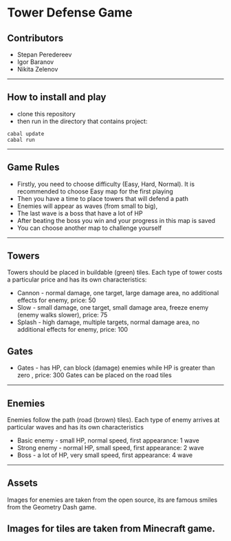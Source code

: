 # Tower Defense Game

## Contributors

- Stepan Peredereev
- Igor Baranov
- Nikita Zelenov

---

## How to install and play

- clone this repository
- then run in the directory that contains project:
```
cabal update
cabal run
```

---

## Game Rules
- Firstly, you need to choose difficulty (Easy, Hard, Normal). It is recommended to choose Easy map for the first playing
- Then you have a time to place towers that will defend a path
- Enemies will appear as waves (from small to big),
- The last wave is a boss that have a lot of HP
- After beating the boss you win and your progress in this map is saved
- You can choose another map to challenge yourself

---

## Towers
Towers should be placed in buildable (green) tiles.
Each type of tower costs a particular price and has its own characteristics:

- Cannon - normal damage, one target, large damage area, no additional effects for enemy, price: 50
- Slow - small damage, one target, small damage area, freeze enemy (enemy walks slower), price: 75
- Splash - high damage, multiple targets, normal damage area, no additional effects for enemy, price: 100

## Gates
- Gates - has HP, can block (damage) enemies while HP is greater than zero , price: 300
  Gates can be placed on the road tiles
---

## Enemies
Enemies follow the path (road (brown) tiles). 
Each type of enemy arrives at particular waves and has its own characteristics

- Basic enemy - small HP, normal speed, first appearance: 1 wave
- Strong enemy - normal HP, small speed, first appearance: 2 wave 
- Boss - a lot of HP, very small speed, first appearance: 4 wave

---

## Assets
Images for enemies are taken from the open source, its are famous smiles from the Geometry Dash game.

Images for tiles are taken from Minecraft game.
---